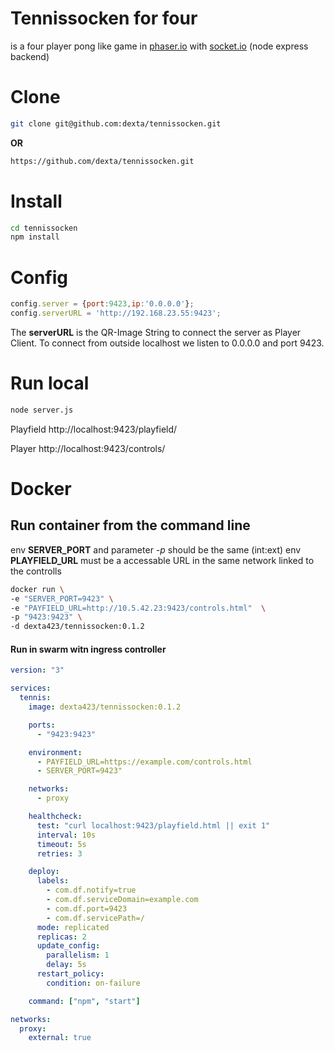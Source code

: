 Tennissocken for four
=====================

is a four player pong like game in [phaser.io](http://phaser.io) with [socket.io](https://github.com/socketio/socket.io) (node express backend)

Clone
=====
```bash
git clone git@github.com:dexta/tennissocken.git
```
**OR**
```bash
https://github.com/dexta/tennissocken.git
```
Install
=======
```bash
cd tennissocken
npm install
```
Config
======
```javascript
config.server = {port:9423,ip:'0.0.0.0'};
config.serverURL = 'http://192.168.23.55:9423';
```
The **serverURL** is the QR-Image String to connect the server as Player Client.
To connect from outside localhost we listen to 0.0.0.0 and port 9423.

Run local
=========
```bash
node server.js
```
Playfield http://localhost:9423/playfield/

Player http://localhost:9423/controls/

Docker
======

## Run container from the command line ##
env **SERVER_PORT** and parameter *-p* should be the same (int:ext)
env **PLAYFIELD_URL** must be a accessable URL in the same network linked to the controlls
```bash
docker run \
-e "SERVER_PORT=9423" \
-e "PAYFIELD_URL=http://10.5.42.23:9423/controls.html"  \
-p "9423:9423" \
-d dexta423/tennissocken:0.1.2
```

#### Run in swarm witn ingress controller
```yaml
version: "3"

services:
  tennis:
    image: dexta423/tennissocken:0.1.2

    ports:
      - "9423:9423"

    environment:
      - PAYFIELD_URL=https://example.com/controls.html
      - SERVER_PORT=9423"

    networks:
      - proxy

    healthcheck:
      test: "curl localhost:9423/playfield.html || exit 1"
      interval: 10s
      timeout: 5s
      retries: 3

    deploy:
      labels:
        - com.df.notify=true
        - com.df.serviceDomain=example.com
        - com.df.port=9423
        - com.df.servicePath=/
      mode: replicated
      replicas: 2
      update_config:
        parallelism: 1
        delay: 5s
      restart_policy:
        condition: on-failure

    command: ["npm", "start"]

networks:
  proxy:
    external: true
```
